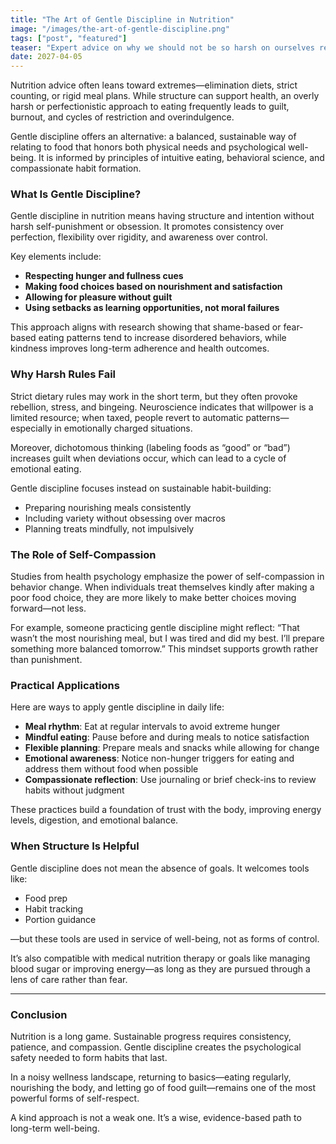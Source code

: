```yaml
---
title: "The Art of Gentle Discipline in Nutrition"
image: "/images/the-art-of-gentle-discipline.png"
tags: ["post", "featured"]
teaser: "Expert advice on why we should not be so harsh on ourselves regarding nutrition"
date: 2027-04-05
---
```

Nutrition advice often leans toward extremes—elimination diets, strict counting, or rigid meal plans. While structure can support health, an overly harsh or perfectionistic approach to eating frequently leads to guilt, burnout, and cycles of restriction and overindulgence.

Gentle discipline offers an alternative: a balanced, sustainable way of relating to food that honors both physical needs and psychological well-being. It is informed by principles of intuitive eating, behavioral science, and compassionate habit formation.

### What Is Gentle Discipline?

Gentle discipline in nutrition means having structure and intention without harsh self-punishment or obsession. It promotes consistency over perfection, flexibility over rigidity, and awareness over control.

Key elements include:
- **Respecting hunger and fullness cues**
- **Making food choices based on nourishment and satisfaction**
- **Allowing for pleasure without guilt**
- **Using setbacks as learning opportunities, not moral failures**

This approach aligns with research showing that shame-based or fear-based eating patterns tend to increase disordered behaviors, while kindness improves long-term adherence and health outcomes.

### Why Harsh Rules Fail

Strict dietary rules may work in the short term, but they often provoke rebellion, stress, and bingeing. Neuroscience indicates that willpower is a limited resource; when taxed, people revert to automatic patterns—especially in emotionally charged situations.

Moreover, dichotomous thinking (labeling foods as “good” or “bad”) increases guilt when deviations occur, which can lead to a cycle of emotional eating.

Gentle discipline focuses instead on sustainable habit-building:
- Preparing nourishing meals consistently
- Including variety without obsessing over macros
- Planning treats mindfully, not impulsively

### The Role of Self-Compassion

Studies from health psychology emphasize the power of self-compassion in behavior change. When individuals treat themselves kindly after making a poor food choice, they are more likely to make better choices moving forward—not less.

For example, someone practicing gentle discipline might reflect: “That wasn’t the most nourishing meal, but I was tired and did my best. I’ll prepare something more balanced tomorrow.” This mindset supports growth rather than punishment.

### Practical Applications

Here are ways to apply gentle discipline in daily life:

- **Meal rhythm**: Eat at regular intervals to avoid extreme hunger
- **Mindful eating**: Pause before and during meals to notice satisfaction
- **Flexible planning**: Prepare meals and snacks while allowing for change
- **Emotional awareness**: Notice non-hunger triggers for eating and address them without food when possible
- **Compassionate reflection**: Use journaling or brief check-ins to review habits without judgment

These practices build a foundation of trust with the body, improving energy levels, digestion, and emotional balance.

### When Structure Is Helpful

Gentle discipline does not mean the absence of goals. It welcomes tools like:
- Food prep
- Habit tracking
- Portion guidance

—but these tools are used in service of well-being, not as forms of control.

It’s also compatible with medical nutrition therapy or goals like managing blood sugar or improving energy—as long as they are pursued through a lens of care rather than fear.

---

### Conclusion

Nutrition is a long game. Sustainable progress requires consistency, patience, and compassion. Gentle discipline creates the psychological safety needed to form habits that last.

In a noisy wellness landscape, returning to basics—eating regularly, nourishing the body, and letting go of food guilt—remains one of the most powerful forms of self-respect.

A kind approach is not a weak one. It’s a wise, evidence-based path to long-term well-being.